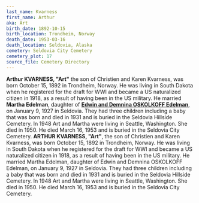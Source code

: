 ```yaml
---
last_name: Kvarness
first_name: Arthur
aka: Art
birth_date: 1892-10-15
birth_location: Trondheim, Norway
death_date: 1953-03-16
death_location: Seldovia, Alaska
cemetery: Seldovia City Cemetery
cemetery_plot: 17
source_file: Cemetery Directory
---
```


**Arthur KVARNESS, "Art"** the son of Christien and Karen Kvarness, was born October 15, 1892 in Trondheim, Norway. He was living in South Dakota when he registered for the draft for WWI and became a US naturalized citizen in 1918, as a result of having been in the US military. He married **Martha Edelman**, daughter of [**Edwin and Demnina OSKOLKOFF Edelman**](../_families/Edelman_Family.md), on January 9, 1927 in Seldovia. They had three children including a baby that was born and died in 1931 and is buried in the Seldovia Hillside Cemetery. In 1948 Art and Martha were living in Seattle, Washington. She died in 1950. He died March 16, 1953 and is buried in the Seldovia City Cemetery.
**ARTHUR KVARNESS, "Art"**, the son of Christien and Karen Kvarness, was born October 15, 1892 in Trondheim, Norway. He was living in South Dakota when he registered for the draft for WWI and became a US naturalized citizen in 1918, as a result of having been in the US military. He married Martha Edelman, daughter of Edwin and Demnina OSKOLKOFF Edelman, on January 9, 1927 in Seldovia. They had three children including a baby that was born and died in 1931 and is buried in the Seldovia Hillside Cemetery. In 1948 Art and Martha were living in Seattle, Washington. She died in 1950. He died March 16, 1953 and is buried in the Seldovia City Cemetery.
